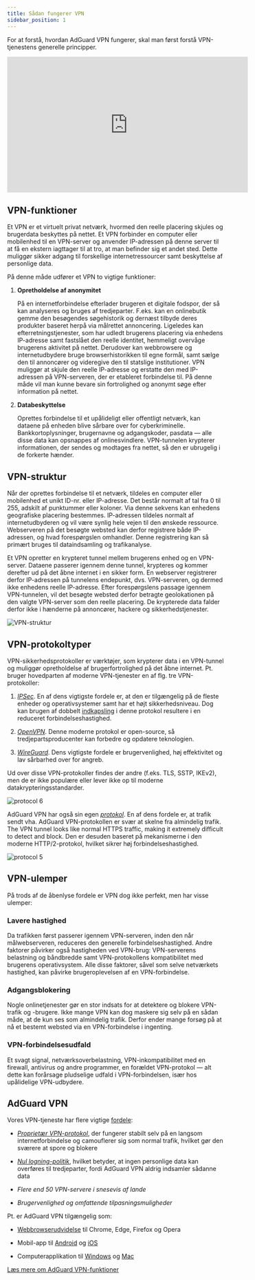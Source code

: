 ```yaml
---
title: Sådan fungerer VPN
sidebar_position: 1
---
```


For at forstå, hvordan AdGuard VPN fungerer, skal man først forstå VPN-tjenestens generelle principper.

<iframe width="560" height="315" class="youtube-video" src="https://www.youtube-nocookie.com/embed/aOmkjgfSsIY" title="YouTube video player" frameborder="0" allow="accelerometer; autoplay; clipboard-write; encrypted-media; gyroscope; picture-in-picture" allowfullscreen></iframe>

## VPN-funktioner

Et VPN er et virtuelt privat netværk, hvormed den reelle placering skjules og brugerdata beskyttes på nettet. Et VPN forbinder en computer eller mobilenhed til en VPN-server og anvender IP-adressen på denne server til at få en ekstern iagttager til at tro, at man befinder sig et andet sted. Dette muliggør sikker adgang til forskellige internetressourcer samt beskyttelse af personlige data.

På denne måde udfører et VPN to vigtige funktioner:

1. **Opretholdelse af anonymitet**

   På en internetforbindelse efterlader brugeren et digitale fodspor, der så kan analyseres og bruges af tredjeparter. F.eks. kan en onlinebutik gemme den besøgendes søgehistorik og dernæst tilbyde deres produkter baseret herpå via målrettet annoncering. Ligeledes kan efterretningstjenester, som har udledt brugerens placering via enhedens IP-adresse samt fastslået den reelle identitet, hemmeligt overvåge brugerens aktivitet på nettet. Derudover kan webbrowsere og internetudbydere bruge browserhistorikken til egne formål, samt sælge den til annoncører og videregive den til statslige institutioner. VPN muliggør at skjule den reelle IP-adresse og erstatte den med IP-adressen på VPN-serveren, der er etableret forbindelse til. På denne måde vil man kunne bevare sin fortrolighed og anonymt søge efter information på nettet.

2. **Databeskyttelse**

   Oprettes forbindelse til et upålideligt eller offentligt netværk, kan dataene på enheden blive sårbare over for cyberkriminelle. Bankkortoplysninger, brugernavne og adgangskoder, pasdata — alle disse data kan opsnappes af onlinesvindlere. VPN-tunnelen krypterer informationen, der sendes og modtages fra nettet, så den er ubrugelig i de forkerte hænder.

## VPN-struktur

Når der oprettes forbindelse til et netværk, tildeles en computer eller mobilenhed et unikt ID-nr. eller IP-adresse. Det består normalt af tal fra 0 til 255, adskilt af punktummer eller koloner. Via denne sekvens kan enhedens geografiske placering bestemmes. IP-adressen tildeles normalt af internetudbyderen og vil være synlig hele vejen til den ønskede ressource. Webserveren på det besøgte websted kan derfor registrere både IP-adressen, og hvad forespørgslen omhandler. Denne registrering kan så primært bruges til dataindsamling og trafikanalyse.

Et VPN opretter en krypteret tunnel mellem brugerens enhed og en VPN-server. Dataene passerer igennem denne tunnel, krypteres og kommer derefter ud på det åbne internet i en sikker form. En webserver registrerer derfor IP-adressen på tunnelens endepunkt, dvs. VPN-serveren, og dermed ikke enhedens reelle IP-adresse. Efter forespørgslens passage igennem VPN-tunnelen, vil det besøgte websted derfor betragte geolokationen på den valgte VPN-server som den reelle placering. De krypterede data falder derfor ikke i hænderne på annoncører, hackere og sikkerhedstjenester.

![VPN-struktur](https://cdn.adguardvpn.com/public/Adguard/Website/Images/seo/en/how_vpn_3.jpg)

## VPN-protokoltyper

VPN-sikkerhedsprotokoller er værktøjer, som krypterer data i en VPN-tunnel og muliggør opretholdelse af brugerfortrolighed på det åbne internet. Pt. bruger hovedparten af moderne VPN-tjenester en af flg. tre VPN-protokoller:

1. [_IPSec_](https://en.wikipedia.org/wiki/IPsec). En af dens vigtigste fordele er, at den er tilgængelig på de fleste enheder og operativsystemer samt har et højt sikkerhedsniveau. Dog kan brugen af dobbelt [indkapsling](https://en.wikipedia.org/wiki/Encapsulation_\(networking\)) i denne protokol resultere i en reduceret forbindelseshastighed.

2. [_OpenVPN_](https://en.wikipedia.org/wiki/OpenVPN). Denne moderne protokol er open-source, så tredjepartsproducenter kan forbedre og opdatere teknologien.

3. [_WireGuard_](https://en.wikipedia.org/wiki/WireGuard). Dens vigtigste fordele er brugervenlighed, høj effektivitet og lav sårbarhed over for angreb.

Ud over disse VPN-protokoller findes der andre (f.eks. TLS, SSTP, IKEv2), men de er ikke populære eller lever ikke op til moderne datakrypteringsstandarder.

<object data="https://cdn.adguardvpn.com/public/Adguard/Blog/vpn/protocol/6.svg?nc=1" type="image/svg+xml"><img src="https://cdn.adguardvpn.com/public/Adguard/Blog/vpn/protocol/6.svg?nc=1" alt="protocol 6" /> </object>

AdGuard VPN har også sin egen [_protokol_](/general/adguard-vpn-protokol). En af dens fordele er, at trafik sendt vha. AdGuard VPN-protokollen er svær at skelne fra almindelig trafik. The VPN tunnel looks like normal HTTPS traffic, making it extremely difficult to detect and block. Den er desuden baseret på mekanismerne i den moderne HTTP/2-protokol, hvilket sikrer høj forbindelseshastighed.

<object data="https://cdn.adguardvpn.com/public/Adguard/Blog/vpn/protocol/5.svg?nc=1" type="image/svg+xml"><img src="https://cdn.adguardvpn.com/public/Adguard/Blog/vpn/protocol/5.svg?nc=1" alt="protocol 5" /></object>

## VPN-ulemper

På trods af de åbenlyse fordele er VPN dog ikke perfekt, men har visse ulemper:

### Lavere hastighed

Da trafikken først passerer igennem VPN-serveren, inden den når målwebserveren, reduceres den generelle forbindelseshastighed. Andre faktorer påvirker også hastigheden ved VPN-brug: VPN-serverens belastning og båndbredde samt VPN-protokollens kompatibilitet med brugerens operativsystem. Alle disse faktorer, såvel som selve netværkets hastighed, kan påvirke brugeroplevelsen af en VPN-forbindelse.

### Adgangsblokering

Nogle onlinetjenester gør en stor indsats for at detektere og blokere VPN-trafik og -brugere. Ikke mange VPN kan dog maskere sig selv på en sådan måde, at de kun ses som almindelig trafik. Derfor ender mange forsøg på at nå et bestemt websted via en VPN-forbindelse i ingenting.

### VPN-forbindelsesudfald

Et svagt signal, netværksoverbelastning, VPN-inkompatibilitet med en firewall, antivirus og andre programmer, en forældet VPN-protokol — alt dette kan forårsage pludselige udfald i VPN-forbindelsen, især hos upålidelige VPN-udbydere.

## AdGuard VPN

Vores VPN-tjeneste har flere vigtige [fordele](/general/why-adguard-vpn):

- [_Proprietær VPN-protokol_](/general/adguard-vpn-protocol), der fungerer stabilt selv på en langsom internetforbindelse og camouflerer sig som normal trafik, hvilket gør den sværere at spore og blokere

- [_Nul logning-politik_](https://adguard-vpn.com/privacy.html), hvilket betyder, at ingen personlige data kan overføres til tredjeparter, fordi AdGuard VPN aldrig indsamler sådanne data

- _Flere end 50 VPN-servere i snesevis af lande_

- _Brugervenlighed og omfattende tilpasningsmuligheder_

Pt. er AdGuard VPN tilgængelig som:

- [Webbrowserudvidelse](/adguard-vpn-browser-extension/overview) til Chrome, Edge, Firefox og Opera

- Mobil-app til [Android](/adguard-vpn-for-android/overview) og [iOS](/adguard-vpn-for-ios/overview)

- Computerapplikation til [Windows](/adguard-vpn-for-windows/overview) og [Mac](/adguard-vpn-for-mac/overview)

[Læs mere om AdGuard VPN-funktioner](https://adguard-vpn.com/welcome.html)
